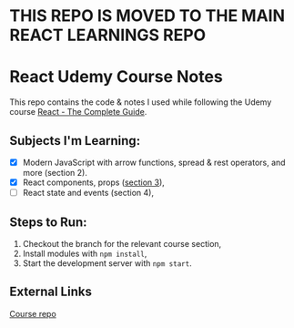# THIS REPO IS MOVED TO THE MAIN REACT LEARNINGS REPO

# React Udemy Course Notes

This repo contains the code & notes I used while following the Udemy course [React - The Complete Guide](https://www.udemy.com/course/react-the-complete-guide-incl-redux/).

## Subjects I'm Learning:

-   [x] Modern JavaScript with arrow functions, spread & rest operators, and more (section 2).
-   [x] React components, props ([section 3](https://github.com/cansinacarer/React-Udemy-Course-Notes/tree/section3)),
-   [ ] React state and events (section 4),

## Steps to Run:

1. Checkout the branch for the relevant course section,
2. Install modules with `npm install`,
3. Start the development server with `npm start`.

## External Links

[Course repo](https://github.com/academind/react-complete-guide-code/tree/03-react-basics-working-with-components/code/11-finished/src)
